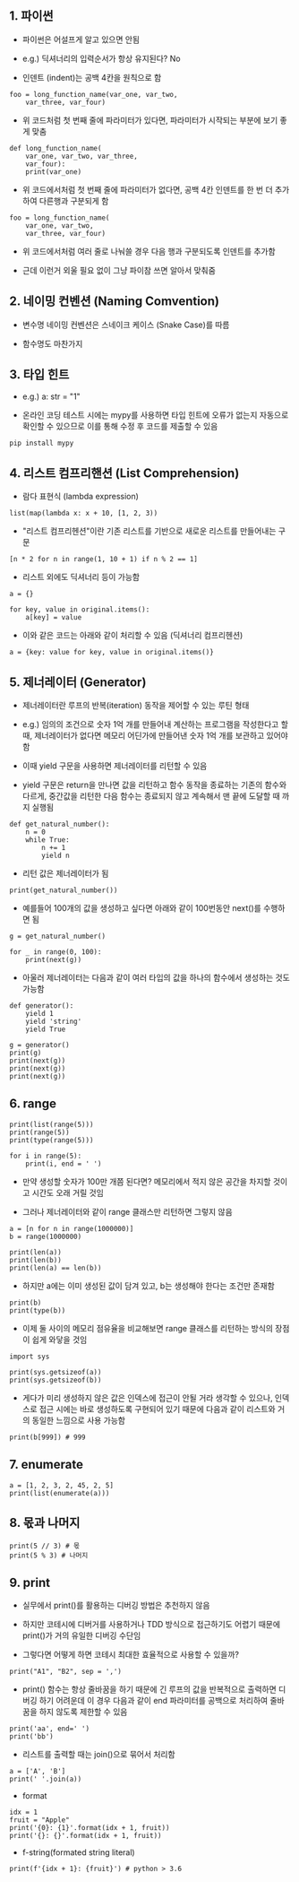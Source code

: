 ## 1. 파이썬

- 파이썬은 어설프게 알고 있으면 안됨

- e.g.) 딕셔너리의 입력순서가 항상 유지된다? No

- 인덴트 (indent)는 공백 4칸을 원칙으로 함

```
foo = long_function_name(var_one, var_two,
	var_three, var_four)
```

- 위 코드처럼 첫 번째 줄에 파라미터가 있다면, 파라미터가 시작되는 부분에 보기 좋게 맞춤

```
def long_function_name(
	var_one, var_two, var_three,
	var_four):
	print(var_one)
```

- 위 코드에서처럼 첫 번째 줄에 파라미터가 없다면, 공백 4칸 인덴트를 한 번 더 추가하여 다른행과 구분되게 함

```
foo = long_function_name(
	var_one, var_two,
	var_three, var_four)
```

- 위 코드에서처럼 여러 줄로 나눠쓸 경우 다음 행과 구분되도록 인덴트를 추가함

- 근데 이런거 외울 필요 없이 그냥 파이참 쓰면 알아서 맞춰줌


## 2. 네이밍 컨벤션 (Naming Comvention)

- 변수명 네이밍 컨벤션은 스네이크 케이스 (Snake Case)를 따름

- 함수명도 마찬가지


## 3. 타입 힌트

- e.g.) a: str = "1"

- 온라인 코딩 테스트 시에는 mypy를 사용하면 타입 힌트에 오류가 없는지 자동으로 확인할 수 있으므로 이를 통해 수정 후 코드를 제출할 수 있음

```
pip install mypy
```


## 4. 리스트 컴프리핸션 (List Comprehension)

- 람다 표현식 (lambda expression)

```
list(map(lambda x: x + 10, [1, 2, 3))
```

- "리스트 컴프리헨션"이란 기존 리스트를 기반으로 새로운 리스트를 만들어내는 구문

```
[n * 2 for n in range(1, 10 + 1) if n % 2 == 1]
```

- 리스트 외에도 딕셔너리 등이 가능함

```
a = {}

for key, value in original.items():
	a[key] = value
```

- 이와 같은 코드는 아래와 같이 처리할 수 있음 (딕셔너리 컴프리헨션)

```
a = {key: value for key, value in original.items()}
```


## 5. 제너레이터 (Generator)

- 제너레이터란 루프의 반복(iteration) 동작을 제어할 수 있는 루틴 형태

- e.g.) 임의의 조건으로 숫자 1억 개를 만들어내 계산하는 프로그램을 작성한다고 할때, 제너레이터가 없다면 메모리 어딘가에 만들어낸 숫자 1억 개를 보관하고 있어야함

- 이때 yield 구문을 사용하면 제너레이터를 리턴할 수 있음

- yield 구문은 return을 만나면 값을 리턴하고 함수 동작을 종료하는 기존의 함수와 다르게, 중간값을 리턴한 다음 함수는 종료되지 않고 계속해서 맨 끝에 도달할 때 까지 실행됨

```
def get_natural_number():
	n = 0
	while True:
		n += 1
		yield n
```

- 리턴 값은 제너레이터가 됨

```
print(get_natural_number())
```

- 예를들어 100개의 값을 생성하고 싶다면 아래와 같이 100번동안 next()를 수행하면 됨

```
g = get_natural_number()

for _ in range(0, 100):
	print(next(g))
```

- 아울러 제너레이터는 다음과 같이 여러 타입의 값을 하나의 함수에서 생성하는 것도 가능함

```
def generator():
	yield 1
	yield 'string'
	yield True

g = generator()
print(g)
print(next(g))
print(next(g))
print(next(g))
```


## 6. range

```
print(list(range(5)))
print(range(5))
print(type(range(5)))

for i in range(5):
	print(i, end = ' ')
```

- 만약 생성할 숫자가 100만 개쯤 된다면? 메모리에서 적지 않은 공간을 차지할 것이고 시간도 오래 거릴 것임

- 그러나 제너레이터와 같이 range 클래스만 리턴하면 그렇지 않음

```
a = [n for n in range(1000000)]
b = range(1000000)

print(len(a))
print(len(b))
print(len(a) == len(b))
```

- 하지만 a에는 이미 생성된 값이 담겨 있고, b는 생성해야 한다는 조건만 존재함

```
print(b)
print(type(b))
```

- 이제 둘 사이의 메모리 점유율을 비교해보면 range 클래스를 리턴하는 방식의 장점이 쉽게 와닿을 것임

```
import sys

print(sys.getsizeof(a))
print(sys.getsizeof(b))
```

- 게다가 미리 생성하지 않은 값은 인덱스에 접근이 안될 거라 생각할 수 있으나, 인덱스로 접근 시에는 바로 생성하도록 구현되어 있기 때문에 다음과 같이 리스트와 거의 동일한 느낌으로 사용 가능함

```
print(b[999]) # 999
```


## 7. enumerate

```
a = [1, 2, 3, 2, 45, 2, 5]
print(list(enumerate(a)))
```


## 8. 몫과 나머지

```
print(5 // 3) # 몫
print(5 % 3) # 나머지
```


## 9. print

- 실무에서 print()를 활용하는 디버깅 방법은 추천하지 않음

- 하지만 코테시에 디버거를 사용하거나 TDD 방식으로 접근하기도 어렵기 때문에 print()가 거의 유일한 디버깅 수단임

- 그렇다면 어떻게 하면 코테시 최대한 효율적으로 사용할 수 있을까?

```
print("A1", "B2", sep = ',')
```

- print() 함수는 항상 줄바꿈을 하기 때문에 긴 루프의 값을 반복적으로 출력하면 디버깅 하기 어려운데 이 경우 다음과 같이 end 파라미터를 공백으로 처리하여 줄바꿈을 하지 않도록 제한할 수 있음

```
print('aa', end=' ')
print('bb')
```

- 리스트를 출력할 때는 join()으로 묶어서 처리함

```
a = ['A', 'B']
print(' '.join(a))
```

- format

```
idx = 1
fruit = "Apple"
print('{0}: {1}'.format(idx + 1, fruit))
print('{}: {}'.format(idx + 1, fruit))
```

- f-string(formated string literal)

```
print(f'{idx + 1}: {fruit}') # python > 3.6
```




